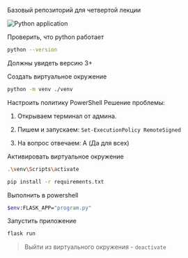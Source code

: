 Базовый репозиторий для четвертой лекции

![Python application](https://github.com/KretOFF/lesson4/workflows/Python%20application/badge.svg)

Проверить, что python работает

```bash
python --version
```
Должны увидеть версию 3+

Создать виртуальное окружение
```bash
python -m venv ./venv
```

Настроить политику PowerShell 
Решение проблемы:

1. Открываем терминал от админа.

2. Пишем и запускаем: `Set-ExecutionPolicy RemoteSigned`

3. На вопрос отвечаем: A (Да для всех)

Активировать виртуальное окружение
```bash
.\venv\Scripts\activate
```

```bash
pip install -r requirements.txt
```

Выполнить в powershell 
```bash
$env:FLASK_APP="program.py"
```

Запустить приложение

```bash
flask run
```


> Выйти из виртуального окружения - `deactivate`